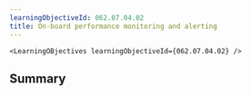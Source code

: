 ```yaml
---
learningObjectiveId: 062.07.04.02
title: On-board performance monitoring and alerting
---
```


```tsx eval
<LearningOBjectives learningObjectiveId={062.07.04.02} />
```

## Summary
